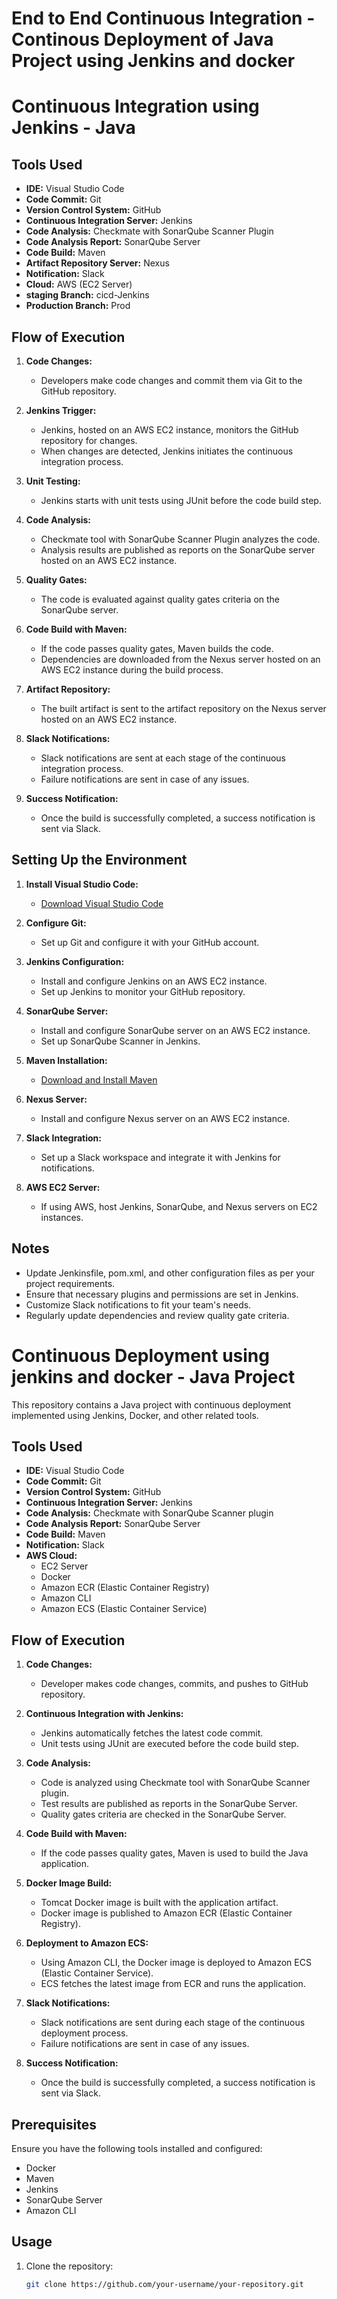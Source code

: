 # End to End Continuous Integration - Continous Deployment of Java Project using Jenkins and docker

# Continuous Integration using Jenkins - Java 

## Tools Used
- **IDE:** Visual Studio Code
- **Code Commit:** Git
- **Version Control System:** GitHub
- **Continuous Integration Server:** Jenkins
- **Code Analysis:** Checkmate with SonarQube Scanner Plugin
- **Code Analysis Report:** SonarQube Server
- **Code Build:** Maven
- **Artifact Repository Server:** Nexus
- **Notification:** Slack
- **Cloud:** AWS (EC2 Server)
- **staging Branch:** cicd-Jenkins
- **Production Branch:** Prod

## Flow of Execution

1. **Code Changes:**
   - Developers make code changes and commit them via Git to the GitHub repository.

2. **Jenkins Trigger:**
   - Jenkins, hosted on an AWS EC2 instance, monitors the GitHub repository for changes.
   - When changes are detected, Jenkins initiates the continuous integration process.

3. **Unit Testing:**
   - Jenkins starts with unit tests using JUnit before the code build step.

4. **Code Analysis:**
   - Checkmate tool with SonarQube Scanner Plugin analyzes the code.
   - Analysis results are published as reports on the SonarQube server hosted on an AWS EC2 instance.

5. **Quality Gates:**
   - The code is evaluated against quality gates criteria on the SonarQube server.

6. **Code Build with Maven:**
   - If the code passes quality gates, Maven builds the code.
   - Dependencies are downloaded from the Nexus server hosted on an AWS EC2 instance during the build process.

7. **Artifact Repository:**
   - The built artifact is sent to the artifact repository on the Nexus server hosted on an AWS EC2 instance.

8. **Slack Notifications:**
   - Slack notifications are sent at each stage of the continuous integration process.
   - Failure notifications are sent in case of any issues.

9. **Success Notification:**
   - Once the build is successfully completed, a success notification is sent via Slack.

## Setting Up the Environment

1. **Install Visual Studio Code:**
   - [Download Visual Studio Code](https://code.visualstudio.com/)

2. **Configure Git:**
   - Set up Git and configure it with your GitHub account.

3. **Jenkins Configuration:**
   - Install and configure Jenkins on an AWS EC2 instance.
   - Set up Jenkins to monitor your GitHub repository.

4. **SonarQube Server:**
   - Install and configure SonarQube server on an AWS EC2 instance.
   - Set up SonarQube Scanner in Jenkins.

5. **Maven Installation:**
   - [Download and Install Maven](https://maven.apache.org/download.cgi)

6. **Nexus Server:**
   - Install and configure Nexus server on an AWS EC2 instance.

7. **Slack Integration:**
   - Set up a Slack workspace and integrate it with Jenkins for notifications.

8. **AWS EC2 Server:**
   - If using AWS, host Jenkins, SonarQube, and Nexus servers on EC2 instances.

## Notes
- Update Jenkinsfile, pom.xml, and other configuration files as per your project requirements.
- Ensure that necessary plugins and permissions are set in Jenkins.
- Customize Slack notifications to fit your team's needs.
- Regularly update dependencies and review quality gate criteria.


# Continuous Deployment using jenkins and docker - Java Project

This repository contains a Java project with continuous deployment implemented using Jenkins, Docker, and other related tools.

## Tools Used

- **IDE:** Visual Studio Code
- **Code Commit:** Git
- **Version Control System:** GitHub
- **Continuous Integration Server:** Jenkins
- **Code Analysis:** Checkmate with SonarQube Scanner plugin
- **Code Analysis Report:** SonarQube Server
- **Code Build:** Maven
- **Notification:** Slack
- **AWS Cloud:**
  - EC2 Server
  - Docker
  - Amazon ECR (Elastic Container Registry)
  - Amazon CLI
  - Amazon ECS (Elastic Container Service)

## Flow of Execution

1. **Code Changes:**
   - Developer makes code changes, commits, and pushes to GitHub repository.

2. **Continuous Integration with Jenkins:**
   - Jenkins automatically fetches the latest code commit.
   - Unit tests using JUnit are executed before the code build step.

3. **Code Analysis:**
   - Code is analyzed using Checkmate tool with SonarQube Scanner plugin.
   - Test results are published as reports in the SonarQube Server.
   - Quality gates criteria are checked in the SonarQube Server.

4. **Code Build with Maven:**
   - If the code passes quality gates, Maven is used to build the Java application.

5. **Docker Image Build:**
   - Tomcat Docker image is built with the application artifact.
   - Docker image is published to Amazon ECR (Elastic Container Registry).

6. **Deployment to Amazon ECS:**
   - Using Amazon CLI, the Docker image is deployed to Amazon ECS (Elastic Container Service).
   - ECS fetches the latest image from ECR and runs the application.

7. **Slack Notifications:**
   - Slack notifications are sent during each stage of the continuous deployment process.
   - Failure notifications are sent in case of any issues.

8. **Success Notification:**
   - Once the build is successfully completed, a success notification is sent via Slack.

## Prerequisites

Ensure you have the following tools installed and configured:
- Docker
- Maven
- Jenkins
- SonarQube Server
- Amazon CLI

## Usage

1. Clone the repository:

   ```bash
   git clone https://github.com/your-username/your-repository.git
